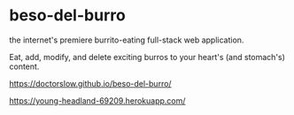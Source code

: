 # beso-del-burro

the internet's premiere burrito-eating full-stack web application. 

Eat, add, modify, and delete exciting burros to your heart's (and stomach's) content.

https://doctorslow.github.io/beso-del-burro/

https://young-headland-69209.herokuapp.com/